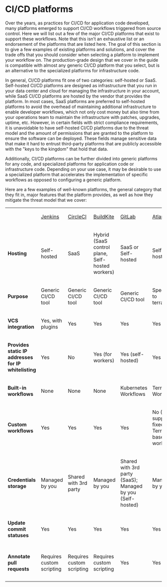 # CI/CD platforms

Over the years, as practices for CI/CD for application code developed, many platforms emerged to support CI/CD workflows
triggered from source control. Here we will list out a few of the major CI/CD platforms that exist to support these
workflows. Note that this isn’t an exhaustive list or an endorsement of the platforms that are listed here. The goal of
this section is to give a few examples of existing platforms and solutions, and cover the trade offs that you should
consider when selecting a platform to implement your workflow on. The production-grade design that we cover in the guide
is compatible with almost any generic CI/CD platform that you select, but is an alternative to the specialized platforms
for infrastructure code.

In general, CI/CD platforms fit one of two categories: self-hosted or SaaS. Self-hosted CI/CD platforms are designed as
infrastructure that you run in your data center and cloud for managing the infrastructure in your account, while SaaS
CI/CD platforms are hosted by the vendor that provides the platform. In most cases, SaaS platforms are preferred to
self-hosted platforms to avoid the overhead of maintaining additional infrastructure to enable developer workflows,
which not only cost money but also time from your operations team to maintain the infrastructure with patches, upgrades,
uptime, etc. However, in certain fields with strict compliance requirements, it is unavoidable to have self-hosted CI/CD
platforms due to the threat model and the amount of permissions that are granted to the platform to ensure the software
can be deployed. These fields manage sensitive data that make it hard to entrust third-party platforms that are publicly
accessible with the "keys to the kingdom" that hold that data.

Additionally, CI/CD platforms can be further divided into generic platforms for any code, and specialized platforms for
application code or infrastructure code. Depending on your use case, it may be desirable to use a specialized platform
that accelerates the implementation of specific workflows as opposed to configuring a generic platform.

Here are a few examples of well-known platforms, the general category that they fit in, major features that the platform
provides, as well as how they mitigate the threat model that we cover:

<table>
<colgroup>
<col/>
<col/>
<col/>
<col/>
<col/>
<col/>
<col/>
</colgroup>
<tbody>
<tr className="odd">
<td><p><strong></strong></p></td>
<td><p><a href="https://jenkins.io/">Jenkins</a></p></td>
<td><p><a href="https://circleci.com/">CircleCI</a></p></td>
<td><p><a href="https://buildkite.com/">BuildKite</a></p></td>
<td><p><a href="https://gitlab.com/">GitLab</a></p></td>
<td><p><a href="https://www.runatlantis.io">Atlantis</a></p></td>
<td><p><a href="https://www.hashicorp.com/products/terraform/">TFE and TFC</a></p></td>
</tr>
<tr className="even">
<td><p><strong>Hosting</strong></p></td>
<td><p>Self-hosted</p></td>
<td><p>SaaS</p></td>
<td><p>Hybrid (SaaS control plane, Self-hosted workers)</p></td>
<td><p>SaaS or Self-hosted</p></td>
<td><p>Self-hosted</p></td>
<td><p>SaaS or Self-hosted</p></td>
</tr>
<tr className="odd">
<td><p><strong>Purpose</strong></p></td>
<td><p>Generic CI/CD tool</p></td>
<td><p>Generic CI/CD tool</p></td>
<td><p>Generic CI/CD tool</p></td>
<td><p>Generic CI/CD tool</p></td>
<td><p>Specialized to terraform</p></td>
<td><p>Specialized to terraform</p></td>
</tr>
<tr className="even">
<td><p><strong>VCS integration</strong></p></td>
<td><p>Yes, with plugins</p></td>
<td><p>Yes</p></td>
<td><p>Yes</p></td>
<td><p>Yes</p></td>
<td><p>Yes</p></td>
<td><p>Yes</p></td>
</tr>
<tr className="odd">
<td><p><strong>Provides static IP addresses for IP whitelisting</strong></p></td>
<td><p>Yes</p></td>
<td><p>No</p></td>
<td><p>Yes (for workers)</p></td>
<td><p>Yes (self-hosted)</p></td>
<td><p>Yes</p></td>
<td><p>Yes (TFE)</p></td>
</tr>
<tr className="even">
<td><p><strong>Built-in workflows</strong></p></td>
<td><p>None</p></td>
<td><p>None</p></td>
<td><p>None</p></td>
<td><p>Kubernetes Workflows</p></td>
<td><p>Terraform Workflows</p></td>
<td><p>Terraform Workflows</p></td>
</tr>
<tr className="odd">
<td><p><strong>Custom workflows</strong></p></td>
<td><p>Yes</p></td>
<td><p>Yes</p></td>
<td><p>Yes</p></td>
<td><p>Yes</p></td>
<td><p>No (Only supports a fixed Terraform-based workflow)</p></td>
<td><p>No (Only supports a fixed Terraform-based workflow)</p></td>
</tr>
<tr className="even">
<td><p><strong>Credentials storage</strong></p></td>
<td><p>Managed by you</p></td>
<td><p>Shared with 3rd party</p></td>
<td><p>Managed by you</p></td>
<td><p>Shared with 3rd party (SaaS); Managed by you (Self-hosted)</p></td>
<td><p>Managed by you</p></td>
<td><p>Shared with 3rd party (TFC); Managed by you (TFE)</p></td>
</tr>
<tr className="odd">
<td><p><strong>Update commit statuses</strong></p></td>
<td><p>Yes</p></td>
<td><p>Yes</p></td>
<td><p>Yes</p></td>
<td><p>Yes</p></td>
<td><p>Yes</p></td>
<td><p>Yes</p></td>
</tr>
<tr className="even">
<td><p><strong>Annotate pull requests</strong></p></td>
<td><p>Requires custom scripting</p></td>
<td><p>Requires custom scripting</p></td>
<td><p>Requires custom scripting</p></td>
<td><p>Yes</p></td>
<td><p>Yes</p></td>
<td><p>Supports multiple infrastructure tools</p></td>
</tr>
</tbody>
</table>



<!-- ##DOCS-SOURCER-START
{"sourcePlugin":"Service Catalog Reference","hash":"d6e7236840ec021755b775484ddd1c32"}
##DOCS-SOURCER-END -->
